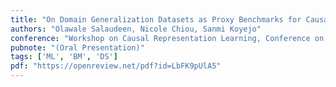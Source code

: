 ```yaml
---
title: "On Domain Generalization Datasets as Proxy Benchmarks for Causal Representation Learning"
authors: "Olawale Salaudeen, Nicole Chiou, Sanmi Koyejo"
conference: "Workshop on Causal Representation Learning, Conference on Neural Information Processing Systems (NeurIPS), 2024"
pubnote: "(Oral Presentation)"
tags: ['ML', 'BM', 'DS']
pdf: "https://openreview.net/pdf?id=LbFK9pUlA5"
---
```

